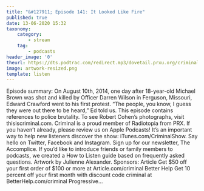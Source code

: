 ```yaml
---
title: "&#127911; Episode 141: It Looked Like Fire"
published: true
date: 13-06-2020 15:32
taxonomy:
    category:
        - stream
    tag:
        - podcasts
header_image: '0'
theurl: https://dts.podtrac.com/redirect.mp3/dovetail.prxu.org/criminal/0b463cf5-12af-440a-b738-7b0e451c1644/Episode_141_It_Looked_Like_Fire_Part_1.mp3
image: artwork-resized.png
template: listen
--- 
```

Episode summary: On August 10th, 2014, one day after 18-year-old Michael Brown was shot and killed by Officer Darren Wilson in Ferguson, Missouri, Edward Crawford went to his first protest. “The people, you know, I guess they were out there to be heard,” Ed told us. This episode contains references to police brutality. To see Robert Cohen’s photographs, visit thisiscriminal.com. Criminal is a proud member of Radiotopia from PRX. If you haven’t already, please review us on Apple Podcasts! It’s an important way to help new listeners discover the show: iTunes.com/CriminalShow. Say hello on Twitter, Facebook and Instagram. Sign up for our newsletter, The Accomplice. If you’d like to introduce friends or family members to podcasts, we created a How to Listen guide based on frequently asked questions. Artwork by Julienne Alexander. Sponsors: Article Get $50 off your first order of $100 or more at Article.com/criminal Better Help Get 10 percent off your first month with discount code criminal at BetterHelp.com/criminal Progressive…
